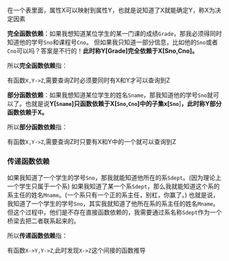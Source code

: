 在一个表里面，属性X可以映射到属性Y，也就是说知道了X就能确定Y，称X为决定因素



**完全函数依赖**：如果我想知道某位学生的某一门课的成绩`Grade`，那我必须得同时知道他的学号`Sno`和课程号`Cno`。
但如果我只知道一部分信息，比如他的`Sno`或者`Cno`可以吗？答案是不行的！**此时称Y[Grade]完全依赖于X[Sno,Cno]。**

所以**完全函数依赖**指：

有函数`X,Y->Z`,需要查询Z时必须要同时有X和Y才可以查询到Z



**部分函数依赖**：如果我想知道某位学生的姓名`Sname`，那我知道他的学号`Sno`就可以了。也就是说**Y[`Sname`]只函数依赖于X[`Sno`,`Cno`]中的子集x[`Sno`**]**，此时称Y部分函数依赖于X。**

所以**部分函数依赖**指：

有函数`X,Y->Z`,需要查询Z时只要有X和Y中的一个就可以查询到Z



### 传递函数依赖

如果我知道了一个学生的学号`Sno`，那我就能知道他所在的系`Sdept`。(因为理论上一个学生只属于一个系)
如果我知道了某一个系`Sdept`，那么我就能知道这个系的系主任的姓名`Mname`。(一个系只有一个正的系主任，别杠，你赢了。)
也就是说，我知道了一个学生的学号`Sno`，其实我就知道了他所在系的系主任的姓名`Mname`。但这个过程中，他们是不存在直接函数依赖的，我需要通过系名称`Sdept`作为一个桥梁去把二者联系起来的。

所以**传递函数依赖**指：

有函数`X->Y,Y->Z`,此时发现`X->Z`这个间接的函数推导
